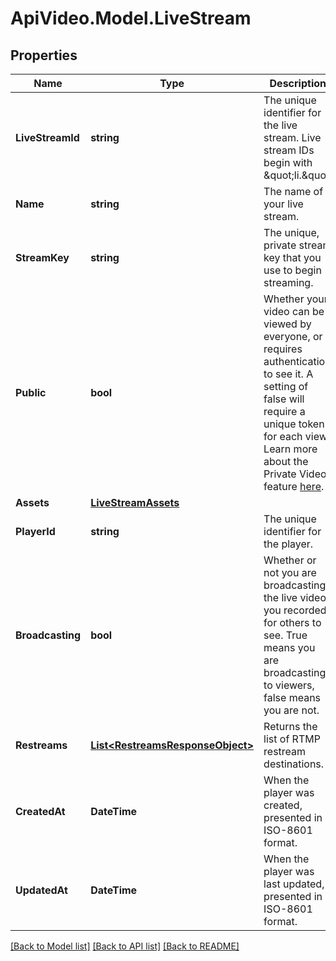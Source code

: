 # ApiVideo.Model.LiveStream

## Properties

Name | Type | Description | Notes
------------ | ------------- | ------------- | -------------
**LiveStreamId** | **string** | The unique identifier for the live stream. Live stream IDs begin with \&quot;li.\&quot; | 
**Name** | **string** | The name of your live stream. | [optional] 
**StreamKey** | **string** | The unique, private stream key that you use to begin streaming. | [optional] 
**Public** | **bool** | Whether your video can be viewed by everyone, or requires authentication to see it. A setting of false will require a unique token for each view. Learn more about the Private Video feature [here](https://docs.api.video/delivery-analytics/video-privacy-access-management). | [optional] 
**Assets** | [**LiveStreamAssets**](LiveStreamAssets.md) |  | [optional] 
**PlayerId** | **string** | The unique identifier for the player. | [optional] 
**Broadcasting** | **bool** | Whether or not you are broadcasting the live video you recorded for others to see. True means you are broadcasting to viewers, false means you are not. | [optional] 
**Restreams** | [**List&lt;RestreamsResponseObject&gt;**](RestreamsResponseObject.md) | Returns the list of RTMP restream destinations. | 
**CreatedAt** | **DateTime** | When the player was created, presented in ISO-8601 format. | [optional] 
**UpdatedAt** | **DateTime** | When the player was last updated, presented in ISO-8601 format. | [optional] 

[[Back to Model list]](../README.md#documentation-for-models) [[Back to API list]](../README.md#documentation-for-api-endpoints) [[Back to README]](../README.md)

